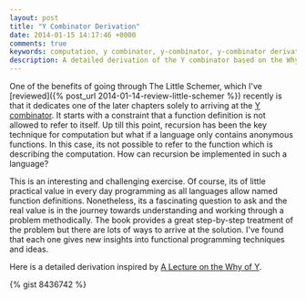 ```yaml
---
layout: post
title: "Y Combinator Derivation"
date: 2014-01-15 14:17:46 +0000
comments: true
keywords: computation, y combinator, y-combinator, y-combinator derivation
description: A detailed derivation of the Y combinator based on the Why of Y derivation by Matthias Felleisen
---
```


One of the benefits of going through The Little Schemer, which I've [reviewed]({% post_url 2014-01-14-review-little-schemer %}) recently is that it dedicates one of the later chapters solely to arriving at the [Y combinator](http://en.wikipedia.org/wiki/Fixed-point_combinator#Y_combinator). It starts with a constraint that a function definition is not allowed to refer to itself. Up till this point, recursion has been the key technique for computation but what if a language only contains anonymous functions. In this case, its not possible to refer to the function which is describing the computation. How can recursion be implemented in such a language? 

This is an interesting and challenging exercise. Of course, its of little practical value in every day programming as all languages allow named function definitions. Nonetheless, its a fascinating question to ask and the real value is in the journey towards understanding and working through a problem methodically. The book provides a great step-by-step treatment of the problem but there are lots of ways to arrive at the solution. I've found that each one gives new insights into functional programming techniques and ideas. 

Here is a detailed derivation inspired by [A Lecture on the Why of Y](http://www.ps.uni-sb.de/courses/sem-prog97/material/YYWorks.ps).

{% gist 8436742 %}
